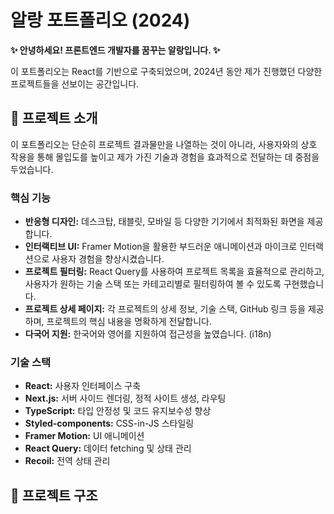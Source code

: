 # 알랑 포트폴리오 (2024)

**✨ 안녕하세요! 프론트엔드 개발자를 꿈꾸는 알랑입니다. ✨**

이 포트폴리오는 React를 기반으로 구축되었으며,
2024년 동안 제가 진행했던 다양한 프로젝트들을 선보이는 공간입니다. 

## 📝 프로젝트 소개

이 포트폴리오는 단순히 프로젝트 결과물만을 나열하는 것이 아니라, 사용자와의 상호 작용을 통해 몰입도를 높이고 제가 가진 기술과 경험을 효과적으로 전달하는 데 중점을 두었습니다.

### 핵심 기능

* **반응형 디자인:** 데스크탑, 태블릿, 모바일 등 다양한 기기에서 최적화된 화면을 제공합니다.
* **인터랙티브 UI:** Framer Motion을 활용한 부드러운 애니메이션과 마이크로 인터랙션으로 사용자 경험을 향상시켰습니다.
* **프로젝트 필터링:** React Query를 사용하여 프로젝트 목록을 효율적으로 관리하고, 사용자가 원하는 기술 스택 또는 카테고리별로 필터링하여 볼 수 있도록 구현했습니다.
* **프로젝트 상세 페이지:** 각 프로젝트의 상세 정보, 기술 스택, GitHub 링크 등을 제공하며, 프로젝트의 핵심 내용을 명확하게 전달합니다.
* **다국어 지원:** 한국어와 영어를 지원하여 접근성을 높였습니다. (i18n)

### 기술 스택

* **React:** 사용자 인터페이스 구축
* **Next.js:** 서버 사이드 렌더링, 정적 사이트 생성, 라우팅
* **TypeScript:** 타입 안정성 및 코드 유지보수성 향상
* **Styled-components:** CSS-in-JS 스타일링
* **Framer Motion:** UI 애니메이션
* **React Query:** 데이터 fetching 및 상태 관리
* **Recoil:** 전역 상태 관리

## 📁 프로젝트 구조
